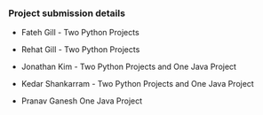 ### Project submission details

* Fateh Gill - Two Python Projects
* Rehat Gill - Two Python Projects

* Jonathan Kim - Two Python Projects and One Java Project
* Kedar Shankarram - Two Python Projects and One Java Project

* Pranav Ganesh One Java Project
